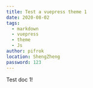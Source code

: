 ```yaml
---
title: Test a vuepress theme 1
date: 2020-08-02
tags: 
  - markdown
  - vuepress
  - theme
  - Js
author: pifrok
location: ShengZheng  
password: 123
---
```


Test doc 1!


